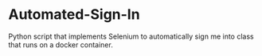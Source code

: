 # Automated-Sign-In
Python script that implements Selenium to automatically sign me into class that runs on a docker container.
